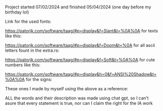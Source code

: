 Project started 07/02/2024 and finished 05/04/2024 (one day before my birthday lol)

Link for the used fonts: 

https://patorjk.com/software/taag/#p=display&f=Slant&t=%0A%0A for texts like this:
<!--  
        __                         __         ____                       
       / /___  ____ _____     ____/ /___ _   / __/___  ______________ _  
  __  / / __ \/ __ `/ __ \   / __  / __ `/  / /_/ __ \/ ___/ ___/ __ `/  
 / /_/ / /_/ / /_/ / /_/ /  / /_/ / /_/ /  / __/ /_/ / /  / /__/ /_/ /   
 \____/\____/\__, /\____/   \__,_/\__,_/  /_/  \____/_/   \___/\__,_/    
            /____/                                                       
-->

https://patorjk.com/software/taag/#p=display&f=Doom&t=%0A for all ascii letters fount in the extra.rs:
<!-- 
   __ _ 
  / _` |
 | (_| |
  \__,_|
-->

https://patorjk.com/software/taag/#p=display&f=Soft&t=%0A%0A for cute numbers like this:
<!-- 
  ,--.    
 /   | 
 `|  | 
  |  | 
  `--'  
-->

https://patorjk.com/software/taag/#p=display&h=0&f=ANSI%20Shadow&t=%0A%0A for the signs: 
<!-- 
      ██╗  
      ╚██╗ 
█████╗ ╚██╗
╚════╝ ██╔╝
      ██╔╝ 
      ╚═╝  
-->

These ones I made by myself using the above as a reference:
<!--
  ████╗  
 ██████╗ 
 ╚═██╔═╝ 
   ██║   
   ╚═╝   
   ╔═╗
   ██║   
 ╔═██╚═╗
 ██████╝
  ████╝  
-->


ALL the words and their description was made using chat gpt, so I can't asure that every statement is true, nor can I claim the right for the IA work
